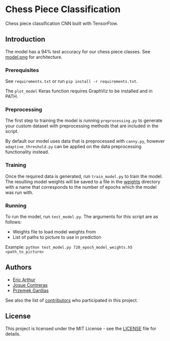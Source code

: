 # Chess Piece Classification

Chess piece classification CNN built with TensorFlow.

## Introduction

The model has a 94% test accuracy for our chess piece classes. See [model.png](model.png) for architecture.

### Prerequisites

See `requirements.txt` or run `pip install -r requirements.txt`.

The `plot_model` Keras function requires GraphViz to be installed and in PATH.

### Preprocessing

The first step to training the model is running `preprocessing.py` to generate your custom dataset with preprocessing methods that are included in the script.

By default our model uses data that is preprocessed with `canny.py`, however `adaptive_threshold.py` can be applied on the data preprocessing functionality instead.

### Training

Once the required data is generated, run `train_model.py` to train the model. The resulting model weights will be saved to a file in the [weights](weights/) directory with a name that corresponds to the number of epochs which the model was run with.

### Running

To run the model, run `test_model.py`. The arguments for this script are as follows:
- Weights file to load model weights from
- List of paths to picture to use in prediction

Example: `python test_model.py 720_epoch_model_weights.h5 <path_to_picture>`

## Authors

- [Eric Arthur](https://github.com/etarthur)
- [Josue Contreras](https://github.com/JosuContrer)
- [Przemek Gardias](https://github.com/pgardias)

See also the list of [contributors](https://github.com/etarthur/chess-piece-classification/graphs/contributors) who participated in this project.

## License

This project is licensed under the MIT License - see the [LICENSE](LICENSE) file for details.
